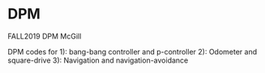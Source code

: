 # DPM
FALL2019 DPM McGill

DPM codes for 
1):   bang-bang controller and p-controller
2):   Odometer and square-drive
3):   Navigation and navigation-avoidance

